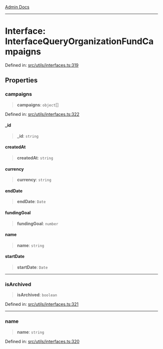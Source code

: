[Admin Docs](/)

***

# Interface: InterfaceQueryOrganizationFundCampaigns

Defined in: [src/utils/interfaces.ts:319](https://github.com/abhassen44/talawa-admin/blob/285f7384c3d26b5028a286d84f89b85120d130a2/src/utils/interfaces.ts#L319)

## Properties

### campaigns

> **campaigns**: `object`[]

Defined in: [src/utils/interfaces.ts:322](https://github.com/abhassen44/talawa-admin/blob/285f7384c3d26b5028a286d84f89b85120d130a2/src/utils/interfaces.ts#L322)

#### \_id

> **\_id**: `string`

#### createdAt

> **createdAt**: `string`

#### currency

> **currency**: `string`

#### endDate

> **endDate**: `Date`

#### fundingGoal

> **fundingGoal**: `number`

#### name

> **name**: `string`

#### startDate

> **startDate**: `Date`

***

### isArchived

> **isArchived**: `boolean`

Defined in: [src/utils/interfaces.ts:321](https://github.com/abhassen44/talawa-admin/blob/285f7384c3d26b5028a286d84f89b85120d130a2/src/utils/interfaces.ts#L321)

***

### name

> **name**: `string`

Defined in: [src/utils/interfaces.ts:320](https://github.com/abhassen44/talawa-admin/blob/285f7384c3d26b5028a286d84f89b85120d130a2/src/utils/interfaces.ts#L320)
